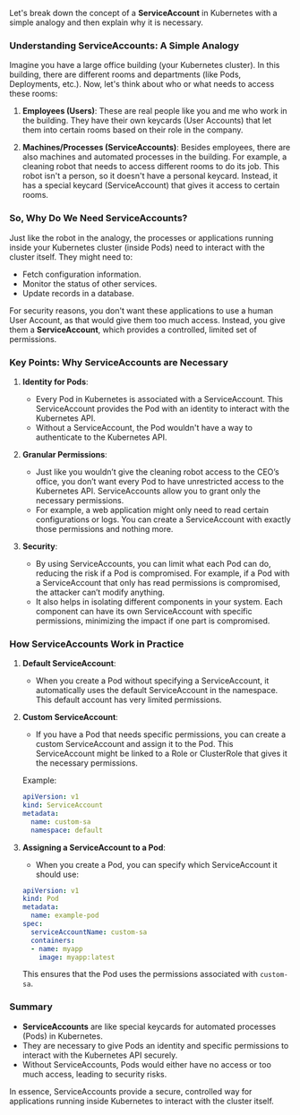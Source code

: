 Let's break down the concept of a **ServiceAccount** in Kubernetes with a simple analogy and then explain why it is necessary.

### **Understanding ServiceAccounts: A Simple Analogy**

Imagine you have a large office building (your Kubernetes cluster). In this building, there are different rooms and departments (like Pods, Deployments, etc.). Now, let's think about who or what needs to access these rooms:

1. **Employees (Users)**: These are real people like you and me who work in the building. They have their own keycards (User Accounts) that let them into certain rooms based on their role in the company.

2. **Machines/Processes (ServiceAccounts)**: Besides employees, there are also machines and automated processes in the building. For example, a cleaning robot that needs to access different rooms to do its job. This robot isn't a person, so it doesn't have a personal keycard. Instead, it has a special keycard (ServiceAccount) that gives it access to certain rooms.

### **So, Why Do We Need ServiceAccounts?**

Just like the robot in the analogy, the processes or applications running inside your Kubernetes cluster (inside Pods) need to interact with the cluster itself. They might need to:

- Fetch configuration information.
- Monitor the status of other services.
- Update records in a database.

For security reasons, you don't want these applications to use a human User Account, as that would give them too much access. Instead, you give them a **ServiceAccount**, which provides a controlled, limited set of permissions.

### **Key Points: Why ServiceAccounts are Necessary**

1. **Identity for Pods**: 
   - Every Pod in Kubernetes is associated with a ServiceAccount. This ServiceAccount provides the Pod with an identity to interact with the Kubernetes API.
   - Without a ServiceAccount, the Pod wouldn't have a way to authenticate to the Kubernetes API.

2. **Granular Permissions**:
   - Just like you wouldn’t give the cleaning robot access to the CEO’s office, you don’t want every Pod to have unrestricted access to the Kubernetes API. ServiceAccounts allow you to grant only the necessary permissions.
   - For example, a web application might only need to read certain configurations or logs. You can create a ServiceAccount with exactly those permissions and nothing more.

3. **Security**:
   - By using ServiceAccounts, you can limit what each Pod can do, reducing the risk if a Pod is compromised. For example, if a Pod with a ServiceAccount that only has read permissions is compromised, the attacker can’t modify anything.
   - It also helps in isolating different components in your system. Each component can have its own ServiceAccount with specific permissions, minimizing the impact if one part is compromised.

### **How ServiceAccounts Work in Practice**

1. **Default ServiceAccount**: 
   - When you create a Pod without specifying a ServiceAccount, it automatically uses the default ServiceAccount in the namespace. This default account has very limited permissions.

2. **Custom ServiceAccount**:
   - If you have a Pod that needs specific permissions, you can create a custom ServiceAccount and assign it to the Pod. This ServiceAccount might be linked to a Role or ClusterRole that gives it the necessary permissions.

    Example:
    ```yaml
    apiVersion: v1
    kind: ServiceAccount
    metadata:
      name: custom-sa
      namespace: default
    ```

3. **Assigning a ServiceAccount to a Pod**:
    - When you create a Pod, you can specify which ServiceAccount it should use:
    ```yaml
    apiVersion: v1
    kind: Pod
    metadata:
      name: example-pod
    spec:
      serviceAccountName: custom-sa
      containers:
      - name: myapp
        image: myapp:latest
    ```

    This ensures that the Pod uses the permissions associated with `custom-sa`.

### **Summary**
- **ServiceAccounts** are like special keycards for automated processes (Pods) in Kubernetes.
- They are necessary to give Pods an identity and specific permissions to interact with the Kubernetes API securely.
- Without ServiceAccounts, Pods would either have no access or too much access, leading to security risks.

In essence, ServiceAccounts provide a secure, controlled way for applications running inside Kubernetes to interact with the cluster itself.
